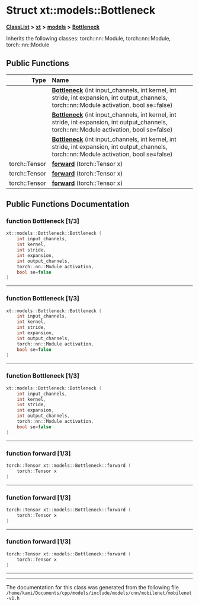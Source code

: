 

# Struct xt::models::Bottleneck



[**ClassList**](annotated.md) **>** [**xt**](namespacext.md) **>** [**models**](namespacext_1_1models.md) **>** [**Bottleneck**](structxt_1_1models_1_1Bottleneck.md)








Inherits the following classes: torch::nn::Module,  torch::nn::Module,  torch::nn::Module


































## Public Functions

| Type | Name |
| ---: | :--- |
|   | [**Bottleneck**](#function-bottleneck-13) (int input\_channels, int kernel, int stride, int expansion, int output\_channels, torch::nn::Module activation, bool se=false) <br> |
|   | [**Bottleneck**](#function-bottleneck-13) (int input\_channels, int kernel, int stride, int expansion, int output\_channels, torch::nn::Module activation, bool se=false) <br> |
|   | [**Bottleneck**](#function-bottleneck-13) (int input\_channels, int kernel, int stride, int expansion, int output\_channels, torch::nn::Module activation, bool se=false) <br> |
|  torch::Tensor | [**forward**](#function-forward-13) (torch::Tensor x) <br> |
|  torch::Tensor | [**forward**](#function-forward-13) (torch::Tensor x) <br> |
|  torch::Tensor | [**forward**](#function-forward-13) (torch::Tensor x) <br> |




























## Public Functions Documentation




### function Bottleneck [1/3]

```C++
xt::models::Bottleneck::Bottleneck (
    int input_channels,
    int kernel,
    int stride,
    int expansion,
    int output_channels,
    torch::nn::Module activation,
    bool se=false
) 
```




<hr>



### function Bottleneck [1/3]

```C++
xt::models::Bottleneck::Bottleneck (
    int input_channels,
    int kernel,
    int stride,
    int expansion,
    int output_channels,
    torch::nn::Module activation,
    bool se=false
) 
```




<hr>



### function Bottleneck [1/3]

```C++
xt::models::Bottleneck::Bottleneck (
    int input_channels,
    int kernel,
    int stride,
    int expansion,
    int output_channels,
    torch::nn::Module activation,
    bool se=false
) 
```




<hr>



### function forward [1/3]

```C++
torch::Tensor xt::models::Bottleneck::forward (
    torch::Tensor x
) 
```




<hr>



### function forward [1/3]

```C++
torch::Tensor xt::models::Bottleneck::forward (
    torch::Tensor x
) 
```




<hr>



### function forward [1/3]

```C++
torch::Tensor xt::models::Bottleneck::forward (
    torch::Tensor x
) 
```




<hr>

------------------------------
The documentation for this class was generated from the following file `/home/kami/Documents/cpp/models/include/models/cnn/mobilenet/mobilenet-v1.h`


